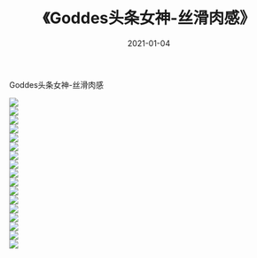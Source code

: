 ﻿---
layout: post
title:  《Goddes头条女神-丝滑肉感》
date:   2021-01-04
img: http://img.660000.xyz/Sharelink/网络美图/2021/Goddes头条女神-丝滑肉感/000.jpg
categories: [美女, 清纯, 唯美]
---

Goddes头条女神-丝滑肉感

  ![](http://img.660000.xyz/Sharelink/网络美图/2021/Goddes头条女神-丝滑肉感/001.jpg) <br> ![](http://img.660000.xyz/Sharelink/网络美图/2021/Goddes头条女神-丝滑肉感/002.jpg) <br> ![](http://img.660000.xyz/Sharelink/网络美图/2021/Goddes头条女神-丝滑肉感/003.jpg) <br> ![](http://img.660000.xyz/Sharelink/网络美图/2021/Goddes头条女神-丝滑肉感/004.jpg) <br> ![](http://img.660000.xyz/Sharelink/网络美图/2021/Goddes头条女神-丝滑肉感/005.jpg) <br> ![](http://img.660000.xyz/Sharelink/网络美图/2021/Goddes头条女神-丝滑肉感/006.jpg) <br> ![](http://img.660000.xyz/Sharelink/网络美图/2021/Goddes头条女神-丝滑肉感/007.jpg) <br> ![](http://img.660000.xyz/Sharelink/网络美图/2021/Goddes头条女神-丝滑肉感/008.jpg) <br> ![](http://img.660000.xyz/Sharelink/网络美图/2021/Goddes头条女神-丝滑肉感/009.jpg) <br> ![](http://img.660000.xyz/Sharelink/网络美图/2021/Goddes头条女神-丝滑肉感/010.jpg) <br> ![](http://img.660000.xyz/Sharelink/网络美图/2021/Goddes头条女神-丝滑肉感/011.jpg) <br> ![](http://img.660000.xyz/Sharelink/网络美图/2021/Goddes头条女神-丝滑肉感/012.jpg) <br> ![](http://img.660000.xyz/Sharelink/网络美图/2021/Goddes头条女神-丝滑肉感/013.jpg) <br> ![](http://img.660000.xyz/Sharelink/网络美图/2021/Goddes头条女神-丝滑肉感/014.jpg) <br> ![](http://img.660000.xyz/Sharelink/网络美图/2021/Goddes头条女神-丝滑肉感/015.jpg) <br> ![](http://img.660000.xyz/Sharelink/网络美图/2021/Goddes头条女神-丝滑肉感/016.jpg) <br> ![](http://img.660000.xyz/Sharelink/网络美图/2021/Goddes头条女神-丝滑肉感/017.jpg) <br>